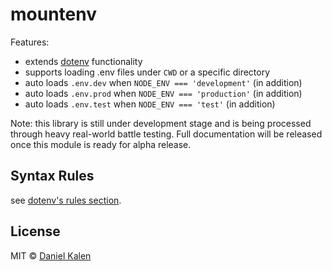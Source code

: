 # mountenv
Features:
- extends [dotenv](https://npmjs.com/package/dotenv) functionality
- supports loading .env files under `CWD` or a specific directory
- auto loads `.env.dev` when `NODE_ENV === 'development'` (in addition)
- auto loads `.env.prod` when `NODE_ENV === 'production'` (in addition)
- auto loads `.env.test` when `NODE_ENV === 'test'` (in addition)

Note: this library is still under development stage and is being processed through heavy real-world battle testing. Full documentation will be released once this module is ready for alpha release.

## Syntax Rules
see [dotenv's rules section](https://www.npmjs.com/package/dotenv#rules).


## License
MIT © [Daniel Kalen](https://github.com/danielkalen)
